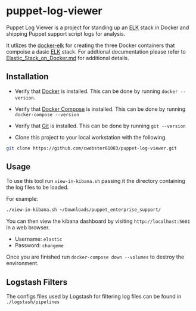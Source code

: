 # puppet-log-viewer

Puppet Log Viewer is a project for standing up an [ELK](https://www.elastic.co/what-is/elk-stack) stack in Docker and shipping Puppet support script logs for analysis.

It utlizes the [docker-elk](https://github.com/deviantony/docker-elk) for creating the three Docker containers that compoise a dasic [ELK](https://www.elastic.co/what-is/elk-stack) stack. For addtional documentation please refer to [Elastic_Stack_on_Docker.md](Elastic_Stack_on_Docker.md) for additional details.

## Installation

- Verify that [Docker](https://www.docker.com/) is installed. This can be done by running `docker --version`.

- Verify that [Docker Compose](https://docs.docker.com/compose/) is installed. This can be done by running `docker-compose --version`

- Verify that [Git](https://git-scm.com/) is installed. This can be done by running `git --version`

- Clone this project to your local workstation with the following.

```bash
git clone https://github.com/cwebster61083/puppet-log-viewer.git
```

## Usage

To use this tool run `view-in-kibana.sh` passing it the directory containing the log files to be loaded.

For example:

```bash
./view-in-kibana.sh ~/Downloads/puppet_enterprise_support/
```

You can then view the kibana dashboard by visiting `http://localhost:5601` in a web browser.

- Username: `elastic`
- Password: `changeme`

Once you are finished run `docker-compose down --volumes` to destroy the environment.

## Logstash Filters

The configs files used by Logstash for filtering log files can be found in `./logstash/pipelines`
